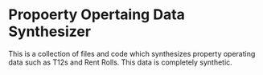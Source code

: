 # Propoerty Opertaing Data Synthesizer
This is a collection of files and code which synthesizes property operating data such as T12s and Rent Rolls. This data is completely synthetic.
